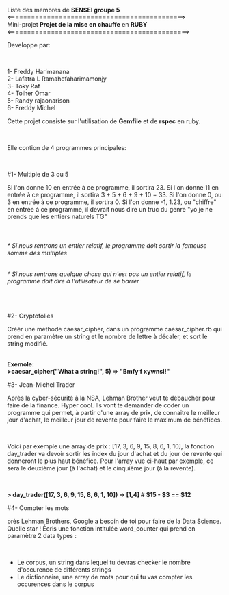 Liste des membres de <b>SENSEI groupe 5</b><br>
<=============================================><br>
Mini-projet <b>Projet de la mise en chauffe</b> en <b>RUBY</b><br>
<==============================================><br>
<p>Developpe par: </p><br>

1- Freddy Harimanana <br>
2- Lafatra L Ramahefaharimamonjy<br>
3- Toky Raf<br>
4- Toiher Omar<br>
5- Randy rajaonarison<br>
6- Freddy Michel<br>

<p>Cette projet consiste sur l'utilisation de <b>Gemfile</b> et de <b>rspec</b> en ruby.</p><br>
<p>Elle contion de 4 programmes principales:</p><br>

#1- Multiple de 3 ou 5
<p>Si l'on donne 10 en entrée à ce programme, il sortira 23. Si l'on donne 11 en entrée à ce programme, il sortira 3 + 5 + 6 + 9 + 10 = 33. Si l'on donne 0, ou 3 en entrée à ce programme, il sortira 0. Si l'on donne -1, 1.23, ou "chiffre" en entrée à ce programme, il devrait nous dire un truc du genre "yo je ne prends que les entiers naturels TG"</p><br>
<h6>* Si nous rentrons un entier relatif, le programme doit sortir la fameuse somme des multiples</h6>
<h6>* Si nous rentrons quelque chose qui n'est pas un entier relatif, le programme doit dire à l'utilisateur de se barrer</h6><br>

#2- Cryptofolies

<p>Créér une méthode caesar_cipher, dans un programme caesar_cipher.rb qui prend en paramètre un string et le nombre de lettre à décaler, et sort le string modifié.</p><br>
<b>Exemole: </b><br>
<b> >caesar_cipher("What a string!", 5) => "Bmfy f xywnsl!"</b><br>

#3- Jean-Michel Trader

<p>Après la cyber-sécurité à la NSA, Lehman Brother veut te débaucher pour faire de la finance. Hyper cool. Ils vont te demander de coder un programme qui permet, à partir d'une array de prix, de connaitre le meilleur jour d'achat, le meilleur jour de revente pour faire le maximum de bénéfices.</p><br>

<p>Voici par exemple une array de prix : [17, 3, 6, 9, 15, 8, 6, 1, 10], la fonction day_trader va devoir sortir les index du jour d'achat et du jour de revente qui donneront le plus haut bénéfice. Pour l'array vue ci-haut par exemple, ce sera le deuxième jour (à l'achat) et le cinquième jour (à la revente).</p><br>

<b>> day_trader([17, 3, 6, 9, 15, 8, 6, 1, 10]) => [1,4]  # $15 - $3 == $12</b><br>

#4- Compter les mots
<p>près Lehman Brothers, Google a besoin de toi pour faire de la Data Science. Quelle star ! Écris une fonction intitulée word_counter qui prend en paramètre 2 data types :</p><br>

- Le corpus, un string dans lequel tu devras checker le nombre d'occurence de différents strings <br>	
- Le dictionnaire, une array de mots pour qui tu vas compter les occurences dans le corpus <br>

